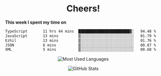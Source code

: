 <h1 align="center">Cheers!</h1>

**This week I spent my time on**
<!--START_SECTION:waka-->

```txt
TypeScript       11 hrs 44 mins  ███████████████████████▓░   94.48 %
JavaScript       13 mins         ▒░░░░░░░░░░░░░░░░░░░░░░░░   01.79 %
Ezhil            13 mins         ▒░░░░░░░░░░░░░░░░░░░░░░░░   01.76 %
JSON             6 mins          ▒░░░░░░░░░░░░░░░░░░░░░░░░   00.87 %
XML              5 mins          ▒░░░░░░░░░░░░░░░░░░░░░░░░   00.68 %
```

<!--END_SECTION:waka-->

<p align="center"><img src="https://github-readme-stats.vercel.app/api/top-langs/?username=thnkrn&layout=compact&hide=html&theme=tokyonight" alt="Most Used Languages" /></p>

<p align="center"><img src="https://github-readme-stats.vercel.app/api?username=thnkrn&show_icons=true&count_private=true&theme=tokyonight&show=reviews&hide_rank=false&rank_icon=github" alt="GitHub Stats" /></p>

<!-- <p align="center"><a href="https://wakatime.com"><img src="https://wakatime.com/share/@thnkrn/40092326-d1bd-471b-89da-9a7c63939402.png" /></p>
 -->
